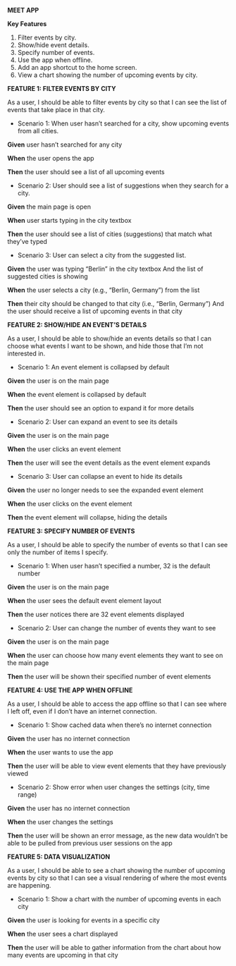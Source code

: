**MEET APP**

**Key Features**
1. Filter events by city. 
2. Show/hide event details. 
3. Specify number of events. 
4. Use the app when offline. 
5. Add an app shortcut to the home screen. 
6. View a chart showing the number of upcoming events by city.

**FEATURE 1: FILTER EVENTS BY CITY**

As a user, I should be able to filter events by city so that I can see the list of events that take place in that city.

* Scenario 1: When user hasn’t searched for a city, show upcoming events from all cities.

**Given** user hasn’t searched for any city

**When** the user opens the app

**Then** the user should see a list of all upcoming events

* Scenario 2: User should see a list of suggestions when they search for a city.

**Given** the main page is open

**When** user starts typing in the city textbox

**Then** the user should see a list of cities (suggestions) that match what they’ve typed

* Scenario 3: User can select a city from the suggested list.

**Given** the user was typing “Berlin” in the city textbox
And the list of suggested cities is showing

**When** the user selects a city (e.g., “Berlin, Germany”) from the list

**Then** their city should be changed to that city (i.e., “Berlin, Germany”)
And the user should receive a list of upcoming events in that city

**FEATURE 2: SHOW/HIDE AN EVENT’S DETAILS**

As a user, I should be able to show/hide an events details so that I can choose what events I want to be shown, and hide those that I’m not interested in.

* Scenario 1: An event element is collapsed by default

**Given** the user is on the main page

**When** the event element is collapsed by default

**Then** the user should see an option to expand it for more details

* Scenario 2: User can expand an event to see its details

**Given** the user is on the main page

**When** the user clicks an event element

**Then** the user will see the event details as the event element expands

* Scenario 3: User can collapse an event to hide its details

**Given** the user no longer needs to see the expanded event element

**When** the user clicks on the event element

**Then** the event element will collapse, hiding the details

**FEATURE 3: SPECIFY NUMBER OF EVENTS**

As a user, I should be able to specify the number of events so that I can see only the number of items I specify.

* Scenario 1: When user hasn’t specified a number, 32 is the default number

**Given** the user is on the main page

**When** the user sees the default event element layout

**Then** the user notices there are 32 event elements displayed

* Scenario 2: User can change the number of events they want to see

**Given** the user is on the main page

**When** the user can choose how many event elements they want to see on the main page

**Then** the user will be shown their specified number of event elements

**FEATURE 4: USE THE APP WHEN OFFLINE**

As a user, I should be able to access the app offline so that I can see where I left off, even if I don’t have an internet connection.

* Scenario 1: Show cached data when there’s no internet connection

**Given** the user has no internet connection

**When** the user wants to use the app

**Then** the user will be able to view event elements that they have previously viewed

* Scenario 2: Show error when user changes the settings (city, time range)

**Given** the user has no internet connection

**When** the user changes the settings

**Then** the user will be shown an error message, as the new data wouldn’t be able to be pulled from previous user sessions on the app

**FEATURE 5: DATA VISUALIZATION**

As a user, I should be able to see a chart showing the number of upcoming events by city so that I can see a visual rendering of where the most events are happening.

* Scenario 1: Show a chart with the number of upcoming events in each city

**Given** the user is looking for events in a specific city

**When** the user sees a chart displayed

**Then** the user will be able to gather information from the chart about how many events are upcoming in that city
